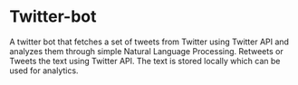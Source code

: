 # Twitter-bot
A twitter bot that fetches a set of tweets from Twitter using Twitter API and analyzes them through simple Natural Language Processing. Retweets or Tweets the text using Twitter API. The text is stored locally which can be used for analytics. 
